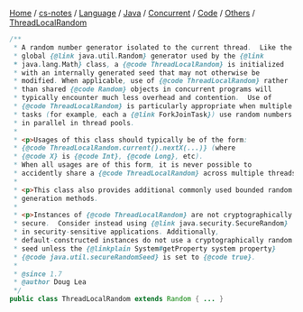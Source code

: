 [Home](https://mengxianbin.github.io) /
[cs-notes](https://mengxianbin.github.io/cs-notes/site) /
[Language](https://mengxianbin.github.io/cs-notes/site/Language) /
[Java](https://mengxianbin.github.io/cs-notes/site/Language/Java) /
[Concurrent](https://mengxianbin.github.io/cs-notes/site/Language/Java/Concurrent) /
[Code](https://mengxianbin.github.io/cs-notes/site/Language/Java/Concurrent/Code) /
[Others](https://mengxianbin.github.io/cs-notes/site/Language/Java/Concurrent/Code/Others) /
[ThreadLocalRandom](https://mengxianbin.github.io/cs-notes/site/Language/Java/Concurrent/Code/Others/ThreadLocalRandom)

```java
/**
 * A random number generator isolated to the current thread.  Like the
 * global {@link java.util.Random} generator used by the {@link
 * java.lang.Math} class, a {@code ThreadLocalRandom} is initialized
 * with an internally generated seed that may not otherwise be
 * modified. When applicable, use of {@code ThreadLocalRandom} rather
 * than shared {@code Random} objects in concurrent programs will
 * typically encounter much less overhead and contention.  Use of
 * {@code ThreadLocalRandom} is particularly appropriate when multiple
 * tasks (for example, each a {@link ForkJoinTask}) use random numbers
 * in parallel in thread pools.
 *
 * <p>Usages of this class should typically be of the form:
 * {@code ThreadLocalRandom.current().nextX(...)} (where
 * {@code X} is {@code Int}, {@code Long}, etc).
 * When all usages are of this form, it is never possible to
 * accidently share a {@code ThreadLocalRandom} across multiple threads.
 *
 * <p>This class also provides additional commonly used bounded random
 * generation methods.
 *
 * <p>Instances of {@code ThreadLocalRandom} are not cryptographically
 * secure.  Consider instead using {@link java.security.SecureRandom}
 * in security-sensitive applications. Additionally,
 * default-constructed instances do not use a cryptographically random
 * seed unless the {@linkplain System#getProperty system property}
 * {@code java.util.secureRandomSeed} is set to {@code true}.
 *
 * @since 1.7
 * @author Doug Lea
 */
public class ThreadLocalRandom extends Random { ... }
```
